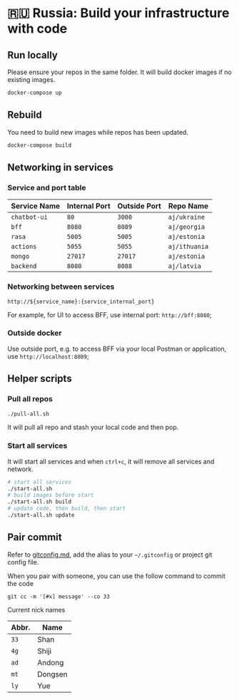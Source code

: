 # 🇷🇺 Russia: Build your infrastructure with code

## Run locally
Please ensure your repos in the same folder. It will build docker images if no existing images.

```bash
docker-compose up
```

## Rebuild
You need to build new images while repos has been updated.

```bash
docker-compose build
```

## Networking in services

### Service and port table

| Service Name | Internal Port | Outside Port | Repo Name |
|---|---|---|---|
| `chatbot-ui` | `80` | `3000` | `aj/ukraine` |
| `bff` | `8080` | `8089` | `aj/georgia` |
| `rasa` | `5005` | `5005` | `aj/estonia` |
| `actions` | `5055` | `5055` | `aj/ithuania` |
| `mongo` | `27017` | `27017` | `aj/estonia` |
| `backend` | `8080` | `8088` | `aj/latvia` |

### Networking between services

`http://${service_name}:{service_internal_port}`

For example, for UI to access BFF, use internal port: `http://bff:8080`;

### Outside docker
Use outside port, e.g. to access BFF via your local Postman or application, use `http://localhost:8089`;


## Helper scripts

### Pull all repos

```bash
./pull-all.sh
```

It will pull all repo and stash your local code and then pop.

### Start all services

It will start all services and when `ctrl+c`, it will remove all services and network.

```bash
# start all services
./start-all.sh
# build images before start
./start-all.sh build
# update code, then build, then start
./start-all.sh update
```

## Pair commit
Refer to [gitconfig.md](./gitconfig.md), add the alias to your `~/.gitconfig` or project git config file.

When you pair with someone, you can use the follow command to commit the code

```
git cc -m '[#x] message' --co 33
```

Current nick names

| Abbr. | Name |
|---|---|
| `33` | Shan |
| `4g` | Shiji |
| `ad` | Andong |
| `mt` | Dongsen |
| `ly` | Yue |
